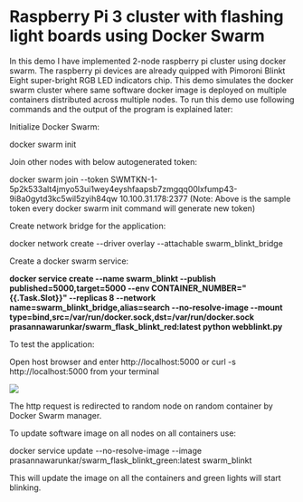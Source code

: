 <h1>Raspberry Pi 3 cluster with flashing light boards using Docker Swarm</h1>

In this demo I have implemented 2-node raspberry pi cluster using docker swarm. The raspberry pi devices are already quipped with Pimoroni Blinkt Eight super-bright RGB LED indicators chip. This demo simulates the docker swarm cluster where same software docker image is deployed on multiple containers distributed across multiple nodes. To run this demo use following commands and the output of the program is explained later:

Initialize Docker Swarm:

docker swarm init

Join other nodes with below autogenerated token:

docker swarm join --token SWMTKN-1-5p2k533alt4jmyo53ui1wey4eyshfaapsb7zmgqq00lxfump43-9i8a0gytd3kc5wil5zyih84qw 10.100.31.178:2377 
(Note: Above is the sample token every docker swarm init command will generate new token)

Create network bridge for the application:

docker network create --driver overlay --attachable swarm_blinkt_bridge

Create a docker swarm service:

<b>docker service create --name swarm_blinkt --publish published=5000,target=5000 --env CONTAINER_NUMBER="{{.Task.Slot}}" --replicas 8 --network name=swarm_blinkt_bridge,alias=search --no-resolve-image --mount type=bind,src=/var/run/docker.sock,dst=/var/run/docker.sock prasannawarunkar/swarm_flask_blinkt_red:latest python webblinkt.py</b>	
	
To test the application:

Open host browser and enter http://localhost:5000 or curl -s http://localhost:5000 from your terminal


![](BlinktSwarm.gif)


The http request is redirected to random node on random container by Docker Swarm manager. 

To update software image on all nodes on all containers use:

docker service update --no-resolve-image --image prasannawarunkar/swarm_flask_blinkt_green:latest swarm_blinkt

This will update the image on all the containers and green lights will start blinking. 


